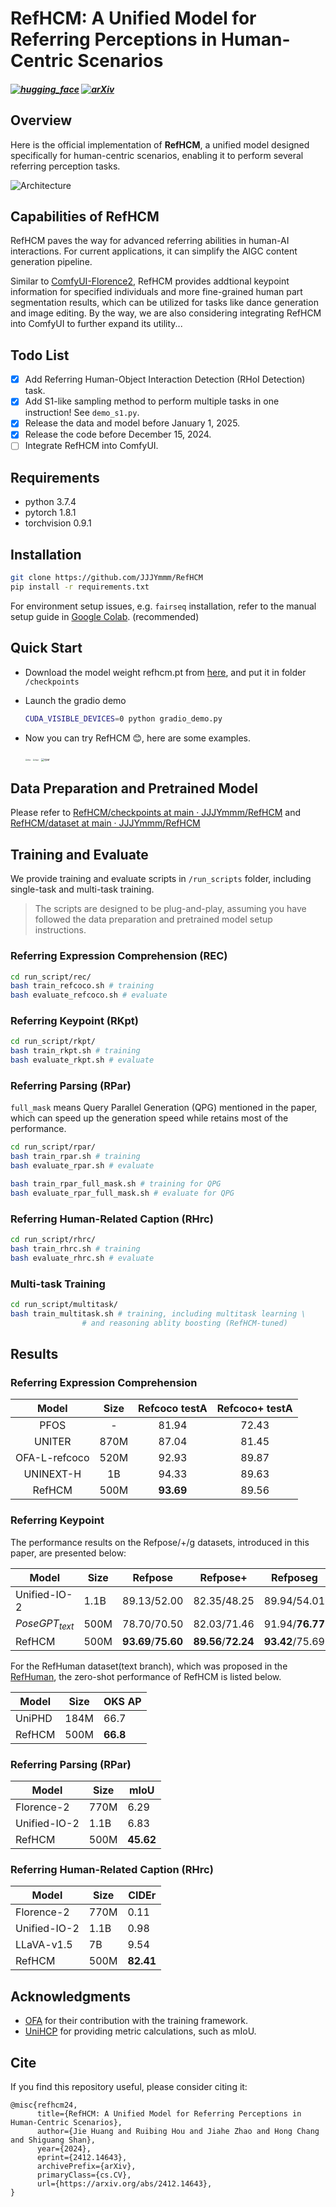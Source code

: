 # RefHCM: A Unified Model for Referring Perceptions in Human-Centric Scenarios

<h5 align="left">
    
[![hugging_face](https://img.shields.io/badge/🤗-Hugging%20Face-blue.svg)](https://huggingface.co/JJJYmmm/RefHCM)
[![arXiv](https://img.shields.io/badge/Arxiv-2412.14643-b31b1b.svg?logo=arXiv)](https://arxiv.org/abs/2412.14643) <br>

</h5>

## Overview

Here is the official implementation of **RefHCM**, a unified model designed specifically for human-centric scenarios, enabling it to perform several referring perception tasks. 

![Architecture](examples/arch.jpg)

## Capabilities of RefHCM

RefHCM paves the way for advanced referring abilities in human-AI interactions. For current applications, it can simplify the AIGC content generation pipeline. 

Similar to [ComfyUI-Florence2](https://github.com/kijai/ComfyUI-Florence2/blob/main/nodes.py), RefHCM provides addtional keypoint information for specified individuals and more fine-grained human part segmentation results, which can be utilized for tasks like dance generation and image editing.  By the way, we are also considering integrating RefHCM into ComfyUI to further expand its utility...

## Todo List
- [x] Add Referring Human-Object Interaction Detection (RHoI Detection) task.
- [x] Add S1-like sampling method to perform multiple tasks in one instruction! See `demo_s1.py`.
- [x] Release the data and model before January 1, 2025.
- [x] Release the code before December 15, 2024.
- [ ] Integrate RefHCM into ComfyUI.

## Requirements

- python 3.7.4
- pytorch 1.8.1
- torchvision 0.9.1

## Installation

```bash
git clone https://github.com/JJJYmmm/RefHCM
pip install -r requirements.txt
```

For environment setup issues, e.g. `fairseq` installation, refer to the manual setup guide in [Google Colab](https://colab.research.google.com/drive/1AHQNRdaUpRTgr3XySHSlba8aXwBAjwPB?usp=sharing). (recommended)

## Quick Start

- Download the model weight refhcm.pt from [here](https://github.com/JJJYmmm/RefHCM/tree/main/checkpoints), and put it in folder `/checkpoints`

- Launch the gradio demo

  ```bash
  CUDA_VISIBLE_DEVICES=0 python gradio_demo.py
  ```

- Now you can try RefHCM 😊, here are some examples.

  <img src="examples\rhrc.png" alt="rhrc" style="zoom:20%;" />

  <img src="examples\rkpt.png" alt="rkpt" style="zoom: 20%;" />

  <img src="examples\rpar.png" alt="rpar" style="zoom:33%;" />

## Data Preparation and Pretrained Model

Please refer to [RefHCM/checkpoints at main · JJJYmmm/RefHCM](https://github.com/JJJYmmm/RefHCM/tree/main/checkpoints) and [RefHCM/dataset at main · JJJYmmm/RefHCM](https://github.com/JJJYmmm/RefHCM/tree/main/dataset)

## Training and Evaluate

We provide training and evaluate scripts in `/run_scripts` folder, including single-task and multi-task training.

> The scripts are designed to be plug-and-play, assuming you have followed the data preparation and pretrained model setup instructions.

### Referring Expression Comprehension (REC)

```bash
cd run_script/rec/
bash train_refcoco.sh # training
bash evaluate_refcoco.sh # evaluate
```

### Referring Keypoint (RKpt)

```bash
cd run_script/rkpt/
bash train_rkpt.sh # training
bash evaluate_rkpt.sh # evaluate
```

### Referring Parsing (RPar)

`full_mask` means Query Parallel Generation (QPG) mentioned in the paper, which can speed up the generation speed while retains most of the performance.

```bash
cd run_script/rpar/
bash train_rpar.sh # training
bash evaluate_rpar.sh # evaluate

bash train_rpar_full_mask.sh # training for QPG
bash evaluate_rpar_full_mask.sh # evaluate for QPG
```

### Referring Human-Related Caption (RHrc)

```bash
cd run_script/rhrc/
bash train_rhrc.sh # training
bash evaluate_rhrc.sh # evaluate
```

### Multi-task Training

```bash
cd run_script/multitask/
bash train_multitask.sh # training, including multitask learning \
		        # and reasoning ablity boosting (RefHCM-tuned)
```

## Results

### Referring Expression Comprehension


|     Model     | Size | Refcoco testA | Refcoco+ testA |
| :-----------: | :--: | :-----------: | :------------: |
|     PFOS      |  -   |     81.94     |     72.43      |
|    UNITER     | 870M |     87.04     |     81.45      |
| OFA-L-refcoco | 520M |     92.93     |     89.87      |
|   UNINEXT-H   |  1B  |     94.33     |     89.63      |
|    RefHCM     | 500M |   **93.69**   |     89.56      |

### Referring Keypoint

The performance results on the Refpose/+/g datasets, introduced in this paper, are presented below:

| Model            | Size | Refpose             | Refpose+            | Refposeg        |
| ---------------- | ---- | ------------------- | ------------------- | --------------- |
| Unified-IO-2     | 1.1B | 89.13/52.00         | 82.35/48.25         | 89.94/54.01     |
| $PoseGPT_{text}$ | 500M | 78.70/70.50         | 82.03/71.46         | 91.94/**76.77** |
| RefHCM           | 500M | **93.69**/**75.60** | **89.56**/**72.24** | **93.42**/75.69 |

For the RefHuman dataset(text branch), which was proposed in the [RefHuman](https://github.com/bo-miao/RefHuman), the zero-shot performance of RefHCM is listed below.

| Model  | Size | OKS AP   |
| ------ | ---- | -------- |
| UniPHD | 184M | 66.7     |
| RefHCM | 500M | **66.8** |

### Referring Parsing (RPar)

| Model        | Size | mIoU      |
| ------------ | ---- | --------- |
| Florence-2   | 770M | 6.29      |
| Unified-IO-2 | 1.1B | 6.83      |
| RefHCM       | 500M | **45.62** |

### Referring Human-Related Caption (RHrc)



| Model        | Size | CIDEr     |
| ------------ | ---- | --------- |
| Florence-2   | 770M | 0.11      |
| Unified-IO-2 | 1.1B | 0.98      |
| LLaVA-v1.5   | 7B   | 9.54      |
| RefHCM       | 500M | **82.41** |

## Acknowledgments

- [OFA](https://github.com/OFA-Sys/OFA) for their contribution with the training framework.
- [UniHCP](https://github.com/OpenGVLab/UniHCP) for providing metric calculations, such as mIoU.

## Cite

If you find this repository useful, please consider citing it:

```
@misc{refhcm24,
      title={RefHCM: A Unified Model for Referring Perceptions in Human-Centric Scenarios}, 
      author={Jie Huang and Ruibing Hou and Jiahe Zhao and Hong Chang and Shiguang Shan},
      year={2024},
      eprint={2412.14643},
      archivePrefix={arXiv},
      primaryClass={cs.CV},
      url={https://arxiv.org/abs/2412.14643}, 
}
```

